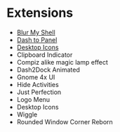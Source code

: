 # Extensions
- [Blur My Shell](https://extensions.gnome.org/extension/3193/blur-my-shell/)
- [Dash to Panel](https://extensions.gnome.org/extension/1160/dash-to-panel/)
- [Desktop Icons](https://extensions.gnome.org/extension/2087/desktop-icons-ng-ding/)
- Clipboard Indicator
- Compiz alike magic lamp effect
- Dash2Dock Animated
- Gnome 4x UI
- Hide Activities
- Just Perfection
- Logo Menu
- Desktop Icons
- Wiggle
- Rounded Window Corner Reborn
